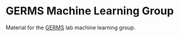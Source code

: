 # GERMS Machine Learning Group

Material for the [GERMS](http://germslab.org/) lab machine learning group.

